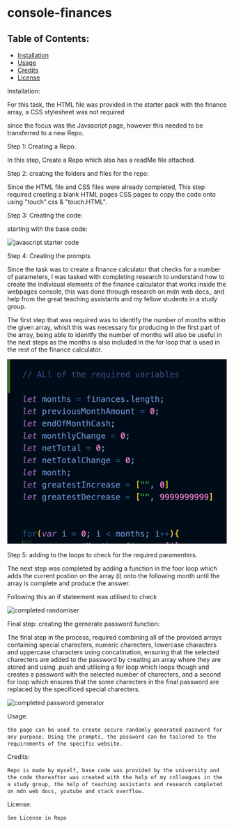 # console-finances

## Table of Contents: 
* [Installation](#installation)
* [Usage](#usage)
* [Credits](#credits)
* [License](#license)


Installation: 

For this task, the HTML file was provided in the starter pack with the finance array, a CSS stylesheet was not required 

since the focus was the Javascript page, however this needed to be transferred to a new Repo.

Step 1: Creating a Repo. 

In this step, Create a Repo which also has a readMe file attached.

Step 2: creating the folders and files for the repo:

Since the HTML file and CSS files were already completed, This step required creating a blank HTML pages CSS pages to 
copy the code onto using "touch<file name>".css & "touch<file name>.HTML". 

Step 3: Creating the code: 

starting with the base code:

![javascript starter code](./assests/images/Javascript%20page.png)

Step 4: Creating the prompts

Since the task was to create a finance calculator that checks for a number of parameters, I was tasked 
with completing research to understand how to create the indivisual elements of the finance calculator 
that works inside the webpages console, this was done through research on mdn web docs_ and help from 
the great teaching assistants and my fellow students in a study group. 

The first step that was required was to identify the number of months within the given 
array, whislt this was necessary for producing in the first part of the array, being 
able to idenitfy the number of months will also be useful in the next steps as the 
months is also included in the for loop that is used in the rest of the finance 
calculator.

![variables and first line of the foor loop](./assets/images/variables.png)

Step 5: adding to the loops to check for the required paramenters.

The next step was completed by adding a function in the foor loop which adds the current postion on the array (i) onto the following month until the array is complete and produce the answer. 

Following this an if stateement was utilised to check

![completed randomiser](./assests/images/randomiser.png)

Final step: creating the gernerate password function: 

The final step in the process, required combining all of the provided arrays containing special charecters, numeric 
charecters, lowercase characters and uppercase characters using concatination, ensuring that the selected charecters are 
added to the password by creating an array where they are stored and using .push and utilising a for loop which loops 
though and creates a password with the selected number of charecters, and a second for loop which ensures that the some 
charecters in the final password are replaced by the specificed special charecters.

![completed password generator](./assests/images/generator.png)

Usage: 

    the page can be used to create secure randomly generated password for any purpose. Using the prompts, the password can be tailored to the requirements of the specific website. 

Credits: 

    Repo is made by myself, base code was provided by the university and the code thereafter was created with the help of my colleagues in the a study group, the help of teaching assistants and research completed on mdn web docs, youtube and stack overflow.

License:

    See License in Repo